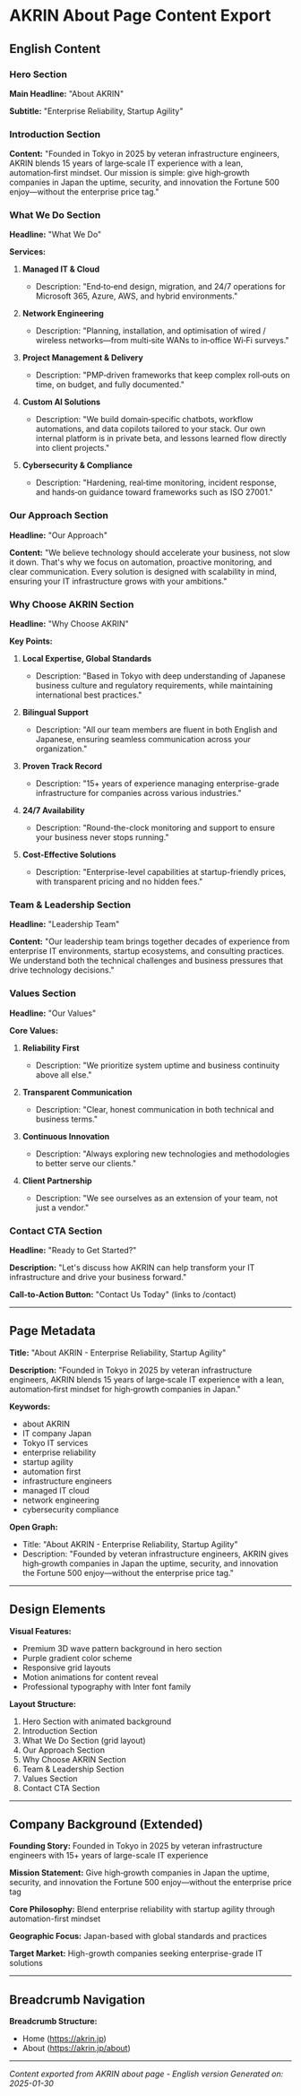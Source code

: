 # AKRIN About Page Content Export

## English Content

### Hero Section

**Main Headline:** "About AKRIN"

**Subtitle:** "Enterprise Reliability, Startup Agility"

### Introduction Section

**Content:** "Founded in Tokyo in 2025 by veteran infrastructure engineers, AKRIN blends 15 years of large‑scale IT experience with a lean, automation‑first mindset. Our mission is simple: give high‑growth companies in Japan the uptime, security, and innovation the Fortune 500 enjoy—without the enterprise price tag."

### What We Do Section

**Headline:** "What We Do"

**Services:**

1. **Managed IT & Cloud**
   - Description: "End‑to‑end design, migration, and 24/7 operations for Microsoft 365, Azure, AWS, and hybrid environments."

2. **Network Engineering**
   - Description: "Planning, installation, and optimisation of wired / wireless networks—from multi‑site WANs to in‑office Wi‑Fi surveys."

3. **Project Management & Delivery**
   - Description: "PMP‑driven frameworks that keep complex roll‑outs on time, on budget, and fully documented."

4. **Custom AI Solutions**
   - Description: "We build domain‑specific chatbots, workflow automations, and data copilots tailored to your stack. Our own internal platform is in private beta, and lessons learned flow directly into client projects."

5. **Cybersecurity & Compliance**
   - Description: "Hardening, real‑time monitoring, incident response, and hands‑on guidance toward frameworks such as ISO 27001."

### Our Approach Section

**Headline:** "Our Approach"

**Content:** "We believe technology should accelerate your business, not slow it down. That's why we focus on automation, proactive monitoring, and clear communication. Every solution is designed with scalability in mind, ensuring your IT infrastructure grows with your ambitions."

### Why Choose AKRIN Section

**Headline:** "Why Choose AKRIN"

**Key Points:**

1. **Local Expertise, Global Standards**
   - Description: "Based in Tokyo with deep understanding of Japanese business culture and regulatory requirements, while maintaining international best practices."

2. **Bilingual Support**
   - Description: "All our team members are fluent in both English and Japanese, ensuring seamless communication across your organization."

3. **Proven Track Record**
   - Description: "15+ years of experience managing enterprise-grade infrastructure for companies across various industries."

4. **24/7 Availability**
   - Description: "Round-the-clock monitoring and support to ensure your business never stops running."

5. **Cost-Effective Solutions**
   - Description: "Enterprise-level capabilities at startup-friendly prices, with transparent pricing and no hidden fees."

### Team & Leadership Section

**Headline:** "Leadership Team"

**Content:** "Our leadership team brings together decades of experience from enterprise IT environments, startup ecosystems, and consulting practices. We understand both the technical challenges and business pressures that drive technology decisions."

### Values Section

**Headline:** "Our Values"

**Core Values:**

1. **Reliability First**
   - Description: "We prioritize system uptime and business continuity above all else."

2. **Transparent Communication**
   - Description: "Clear, honest communication in both technical and business terms."

3. **Continuous Innovation**
   - Description: "Always exploring new technologies and methodologies to better serve our clients."

4. **Client Partnership**
   - Description: "We see ourselves as an extension of your team, not just a vendor."

### Contact CTA Section

**Headline:** "Ready to Get Started?"

**Description:** "Let's discuss how AKRIN can help transform your IT infrastructure and drive your business forward."

**Call-to-Action Button:** "Contact Us Today" (links to /contact)

---

## Page Metadata

**Title:** "About AKRIN - Enterprise Reliability, Startup Agility"

**Description:** "Founded in Tokyo in 2025 by veteran infrastructure engineers, AKRIN blends 15 years of large‑scale IT experience with a lean, automation‑first mindset for high‑growth companies in Japan."

**Keywords:**
- about AKRIN
- IT company Japan
- Tokyo IT services
- enterprise reliability
- startup agility
- automation first
- infrastructure engineers
- managed IT cloud
- network engineering
- cybersecurity compliance

**Open Graph:**
- Title: "About AKRIN - Enterprise Reliability, Startup Agility"
- Description: "Founded by veteran infrastructure engineers, AKRIN gives high‑growth companies in Japan the uptime, security, and innovation the Fortune 500 enjoy—without the enterprise price tag."

---

## Design Elements

**Visual Features:**
- Premium 3D wave pattern background in hero section
- Purple gradient color scheme
- Responsive grid layouts
- Motion animations for content reveal
- Professional typography with Inter font family

**Layout Structure:**
1. Hero Section with animated background
2. Introduction Section
3. What We Do Section (grid layout)
4. Our Approach Section
5. Why Choose AKRIN Section
6. Team & Leadership Section
7. Values Section
8. Contact CTA Section

---

## Company Background (Extended)

**Founding Story:** Founded in Tokyo in 2025 by veteran infrastructure engineers with 15+ years of large-scale IT experience

**Mission Statement:** Give high‑growth companies in Japan the uptime, security, and innovation the Fortune 500 enjoy—without the enterprise price tag

**Core Philosophy:** Blend enterprise reliability with startup agility through automation-first mindset

**Geographic Focus:** Japan-based with global standards and practices

**Target Market:** High-growth companies seeking enterprise-grade IT solutions

---

## Breadcrumb Navigation

**Breadcrumb Structure:**
- Home (https://akrin.jp)
- About (https://akrin.jp/about)

---

*Content exported from AKRIN about page - English version*
*Generated on: 2025-01-30*
